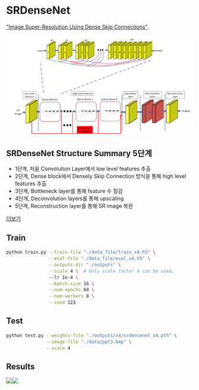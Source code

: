 # SRDenseNet

["Image Super-Resolution Using Dense Skip Connections"](http://openaccess.thecvf.com/content_ICCV_2017/papers/Tong_Image_Super-Resolution_Using_ICCV_2017_paper.pdf).

<center><img src="./thumbnails/fig1.png"></center>

## SRDenseNet Structure Summary 5단계
- 1단계, 처음 Convolution Layer에서 low level features 추출
- 2단계, Dense block에서 Densely Skip Connection 방식을 통해 high level features 추출
- 3단계, Bottleneck layer를 통해 feature 수 절감
- 4단계, Deconvolution layers를 통해 upscaling
- 5단계, Reconstruction layer를 통해 SR image 복원

[더보기](https://velog.io/@danielseo/Computer-Vision-SRDenseNet)


## Train


```bash
python train.py --train-file "./data_file/train_x4.h5" \
                --eval-file "./data_file/eval_x4.h5" \
                --outputs-dir "./outputs" \
                --scale 4 \  # Only scale factor 4 can be used.
                --lr 1e-4 \
                --batch-size 16 \
                --num-epochs 60 \
                --num-workers 8 \
                --seed 123                
```

## Test


```bash
python test.py --weights-file "./outputs/x4/srdensenet_x4.pth" \
               --image-file "./data/ppt3.bmp" \
               --scale 4
```

## Results

![](https://images.velog.io/images/danielseo/post/a4ddc75f-d860-4dad-b0ff-6a6b644d1f8a/result.PNG)![](https://images.velog.io/images/danielseo/post/a4e02970-5d8b-40bc-a985-d80db475be4f/result2.PNG)
